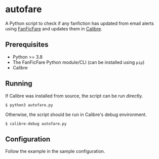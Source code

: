 # autofare

A Python script to check if any fanfiction has updated from email alerts using [FanFicFare](https://github.com/JimmXinu/FanFicFare) and updates them in [Calibre](https://github.com/kovidgoyal/calibre).

## Prerequisites

 - Python >= 3.8
 - The FanFicFare Python module/CLI (can be installed using `pip`)
 - Calibre

## Running

If Calibre was installed from source, the script can be run directly.

```
$ python3 autofare.py
```

Otherwise, the script should be run in Calibre's debug environment.

```
$ calibre-debug autofare.py
```

## Configuration

Follow the example in the sample configuration.